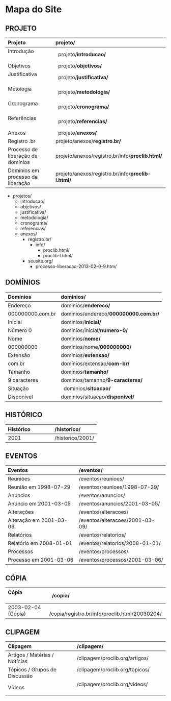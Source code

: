 # Mapa do Site

## PROJETO

| Projeto                            |   **projeto/**                                         |
|:-----------------------------------|:-------------------------------------------------------|
| Introdução                         |   projeto/**introducao/**                              |
| Objetivos                          |   projeto/**objetivos/**                               |
| Justificativa                      |   projeto/**justificativa/**                           |
| Metologia                          |   projeto/**metodologia/**                             |
| Cronograma                         |   projeto/**cronograma/**                              |
| Referências                        |   projeto/**referencias/**                             |
| Anexos                             |   projeto/**anexos/**                                  |
| Registro .br                       |   projeto/anexos/**registro.br/**                      |
| Processo de liberação de domínios  |   projeto/anexos/registro.br/info/**proclib.html/**    |
| Domínios em processo de liberação  |   projeto/anexos/registro.br/info/**proclib-l.html/**  |


- projetos/
  - introducao/
  - objetivos/
  - justificativa/
  - metodologia/
  - cronograma/
  - referencias/
  - anexos/
    - registro.br/
      - info/
        - proclib.html/
        - proclib-l.html/
    - seusite.org/
      - processo-liberacao-2013-02-0-9.htm/


## DOMÍNIOS

| Domínios                 |   **dominios/**                            |
|:-------------------------|:-------------------------------------------|
| Endereço                 |   dominios/**endereco/**                   |
| 000000000.com.br         |   dominios/endereco/**000000000.com.br/**  |
| Inicial                  |   dominios/**inicial/**                    |
| Número 0                 |   dominios/inicial/**numero-0/**           |
| Nome                     |   dominios/**nome/**                       |
| 000000000                |   dominios/nome/**000000000/**             |
| Extensão                 |   dominios/**extensao/**                   |
| com.br                   |   dominios/extensao/**com-br/**            |
| Tamanho                  |   dominios/**tamanho/**                    |
| 9 caracteres             |   dominios/tamanho/**9-caracteres/**       |
| Situação                 |   dominios/**situacao/**                   |
| Disponível               |   dominios/situacao/**disponivel/**        |

## HISTÓRICO

| Histórico                |   /historico/       |
|:-------------------------|:--------------------|
| 2001                     |   /historico/2001/  |

## EVENTOS

| Eventos                  |   /eventos/                       |
|:-------------------------|:----------------------------------|
| Reuniões                 |   /eventos/reunioes/              |
| Reunião   em 1998-07-29  |   /eventos/reunioes/1998-07-29/   |
| Anúncios                 |   /eventos/anuncios/              |
| Anúncio   em 2001-03-05  |   /eventos/anuncios/2001-03-05/   |
| Alterações               |   /eventos/alteracoes/            |
| Alteração em 2001-03-09  |   /eventos/alteracoes/2001-03-09/ |
| Relatórios               |   /eventos/relatorios/            |
| Relatório em 2008-01-01  |   /eventos/relatorios/2008-01-01/ |
| Processos                |   /eventos/processos/             |
| Processo  em 2001-03-06  |   /eventos/processos/2001-03-06/  |


## CÓPIA

| Cópia                    |   /copia/                         |
|:-------------------------|:---------------------------------------------|
| 2003-02-04 (Cópia)       |   /copia/registro.br/info/proclib.html/20030204/  |


## CLIPAGEM

| Clipagem                       |   /clipagem/                     |
|:-------------------------------|:--------------------------------------------|
| Artigos / Matérias / Notícias  |  /clipagem/proclib.org/artigos/              |
| Tópicos / Grupos de Discussão  |  /clipagem/proclib.org/topicos/              |
| Vídeos                         |  /clipagem/proclib.org/videos/               |
